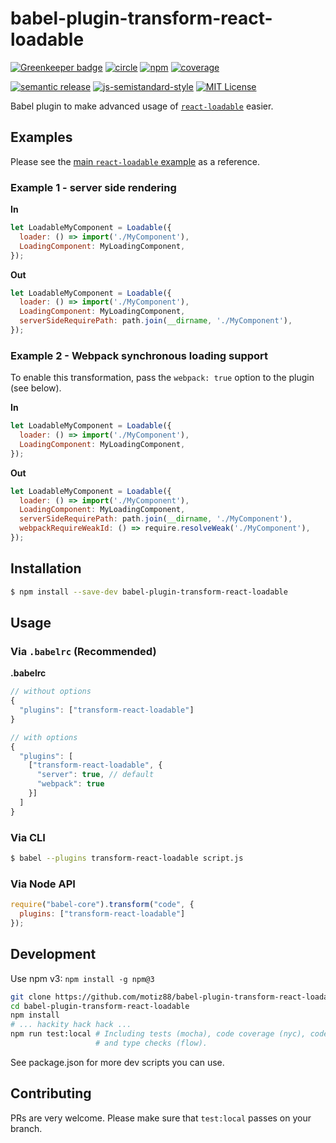 # babel-plugin-transform-react-loadable

[![Greenkeeper badge](https://badges.greenkeeper.io/motiz88/babel-plugin-transform-react-loadable.svg)](https://greenkeeper.io/)
[![circle][circle-image]][circle-url]
[![npm][npm-image]][npm-url]
[![coverage][coverage-image]][coverage-url]

[![semantic release][semantic-release-image]][semantic-release-url]
[![js-semistandard-style][semistandard-image]][semistandard-url]
[![MIT License][license-image]][license-url]

Babel plugin to make advanced usage of [`react-loadable`](https://github.com/thejameskyle/react-loadable) easier.

## Examples

Please see the [main `react-loadable` example](https://github.com/thejameskyle/react-loadable#example) as a reference.

### Example 1 - server side rendering

**In**

```js
let LoadableMyComponent = Loadable({
  loader: () => import('./MyComponent'),
  LoadingComponent: MyLoadingComponent,
});
```

**Out**

```js
let LoadableMyComponent = Loadable({
  loader: () => import('./MyComponent'),
  LoadingComponent: MyLoadingComponent,
  serverSideRequirePath: path.join(__dirname, './MyComponent'),
});
```

### Example 2 - Webpack synchronous loading support

To enable this transformation, pass the `webpack: true` option to the plugin (see below).

**In**

```js
let LoadableMyComponent = Loadable({
  loader: () => import('./MyComponent'),
  LoadingComponent: MyLoadingComponent,
});
```

**Out**

```js
let LoadableMyComponent = Loadable({
  loader: () => import('./MyComponent'),
  LoadingComponent: MyLoadingComponent,
  serverSideRequirePath: path.join(__dirname, './MyComponent'),
  webpackRequireWeakId: () => require.resolveWeak('./MyComponent'),
});
```

## Installation

```sh
$ npm install --save-dev babel-plugin-transform-react-loadable
```

## Usage

### Via `.babelrc` (Recommended)

**.babelrc**

```js
// without options
{
  "plugins": ["transform-react-loadable"]
}

// with options
{
  "plugins": [
    ["transform-react-loadable", {
      "server": true, // default
      "webpack": true
    }]
  ]
}
```

### Via CLI

```sh
$ babel --plugins transform-react-loadable script.js
```

### Via Node API

```javascript
require("babel-core").transform("code", {
  plugins: ["transform-react-loadable"]
});
```

## Development

Use npm v3: `npm install -g npm@3`

```sh
git clone https://github.com/motiz88/babel-plugin-transform-react-loadable
cd babel-plugin-transform-react-loadable
npm install
# ... hackity hack hack ...
npm run test:local # Including tests (mocha), code coverage (nyc), code style (eslint),
                   # and type checks (flow).
```

See package.json for more dev scripts you can use.

## Contributing

PRs are very welcome. Please make sure that `test:local` passes on your branch.

[circle-image]: https://img.shields.io/circleci/project/motiz88/babel-plugin-transform-react-loadable/master.svg?style=flat-square
[circle-url]: https://circleci.com/gh/motiz88/babel-plugin-transform-react-loadable
[npm-image]: https://img.shields.io/npm/v/babel-plugin-transform-react-loadable.svg?style=flat-square
[npm-url]: https://npmjs.org/package/babel-plugin-transform-react-loadable
[semantic-release-image]: https://img.shields.io/badge/%20%20%F0%9F%93%A6%F0%9F%9A%80-semantic--release-e10079.svg?style=flat-square
[semantic-release-url]: https://github.com/semantic-release/semantic-release
[license-image]: http://img.shields.io/badge/license-MIT-brightgreen.svg?style=flat-square
[license-url]: http://motiz88.mit-license.org/
[semistandard-image]: https://img.shields.io/badge/code%20style-semistandard-brightgreen.svg?style=flat-square
[semistandard-url]: https://github.com/Flet/semistandard
[coverage-image]: https://img.shields.io/codecov/c/github/motiz88/babel-plugin-transform-react-loadable.svg
[coverage-url]: https://codecov.io/gh/motiz88/babel-plugin-transform-react-loadable
